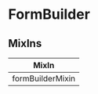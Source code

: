 # FormBuilder

## MixIns

<!-- @vuese:FormBuilder:mixIns:start -->
|MixIn|
|---|
|formBuilderMixin|

<!-- @vuese:FormBuilder:mixIns:end -->


